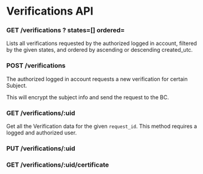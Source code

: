 # Verifications API

### GET /verifications ? states=[] ordered=

Lists all verifications requested by the authorized logged in account, filtered by the given states, and ordered by ascending or descending created_utc.

### POST /verifications

The authorized logged in account requests a new verification for certain Subject.

This will encrypt the subject info and send the request to the BC.

### GET /verifications/:uid

Get all the Verification data for the given `request_id`. This method requires a logged and authorized user.

### PUT /verifications/:uid

### GET /verifications/:uid/certificate



